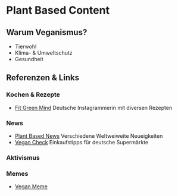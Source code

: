 # Plant Based Content

## Warum Veganismus?

- Tierwohl
- Klima- & Umweltschutz
- Gesundheit

## Referenzen & Links

### Kochen & Rezepte

- [Fit Green Mind](https://www.instagram.com/fitgreenmind?igsh=czh0Mjd6MTBxNGx1)
  Deutsche Instagrammerin mit diversen Rezepten

### News

- [Plant Based News](https://www.instagram.com/plantbasednews?igsh=MTFwYm84c2wwOWJidw==)
Verschiedene Weltweiweite Neueigkeiten
- [Vegan Check](https://www.instagram.com/vegan_check?igsh=MTUxM3RmMm1jMnZ3cg==)
Einkaufstipps für deutsche Supermärkte

### Aktivismus

### Memes

- [Vegan Meme](https://www.instagram.com/vegan.meme?igsh=NTg5NjhzMTY0bGEx)
